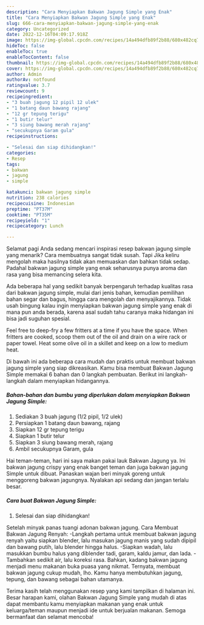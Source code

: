 ```yaml
---
description: "Cara Menyiapkan Bakwan Jagung Simple yang Enak"
title: "Cara Menyiapkan Bakwan Jagung Simple yang Enak"
slug: 666-cara-menyiapkan-bakwan-jagung-simple-yang-enak
category: Uncategorized
date: 2022-12-16T04:09:17.918Z
image: https://img-global.cpcdn.com/recipes/14a494dfb89f2b88/680x482cq70/bakwan-jagung-simple-foto-resep-utama.jpg
hideToc: false
enableToc: true
enableTocContent: false
thumbnail: https://img-global.cpcdn.com/recipes/14a494dfb89f2b88/680x482cq70/bakwan-jagung-simple-foto-resep-utama.jpg
cover: https://img-global.cpcdn.com/recipes/14a494dfb89f2b88/680x482cq70/bakwan-jagung-simple-foto-resep-utama.jpg
author: Admin
authorAv: notfound
ratingvalue: 3.7
reviewcount: 9
recipeingredient:
- "3 buah jagung 12 pipil 12 ulek"
- "1 batang daun bawang rajang"
- "12 gr tepung terigu"
- "1 butir telur"
- "3 siung bawang merah rajang"
- "secukupnya Garam gula"
recipeinstructions:

- "Selesai dan siap dihidangkan!"
categories:
- Resep
tags:
- bakwan
- jagung
- simple

katakunci: bakwan jagung simple 
nutrition: 238 calories
recipecuisine: Indonesian
preptime: "PT37M"
cooktime: "PT35M"
recipeyield: "1"
recipecategory: Lunch

---
```



Selamat pagi Anda sedang mencari inspirasi resep bakwan jagung simple yang menarik? Cara membuatnya sangat tidak susah. Tapi Jika keliru mengolah maka hasilnya tidak akan memuaskan dan bahkan tidak sedap. Padahal bakwan jagung simple yang enak seharusnya punya aroma dan rasa yang bisa memancing selera kita.


Ada beberapa hal yang sedikit banyak berpengaruh terhadap kualitas rasa dari bakwan jagung simple, mulai dari jenis bahan, kemudian pemilihan bahan segar dan bagus, hingga cara mengolah dan menyajikannya. Tidak usah bingung kalau ingin menyiapkan bakwan jagung simple yang enak di mana pun anda berada, karena asal sudah tahu caranya maka hidangan ini bisa jadi suguhan spesial.

Feel free to deep-fry a few fritters at a time if you have the space. When fritters are cooked, scoop them out of the oil and drain on a wire rack or paper towel. Heat some olive oil in a skillet and keep on a low to medium heat.


Di bawah ini ada beberapa cara mudah dan praktis untuk membuat bakwan jagung simple yang siap dikreasikan. Kamu bisa membuat Bakwan Jagung Simple memakai 6 bahan dan 0 langkah pembuatan. Berikut ini langkah-langkah dalam menyiapkan hidangannya.

<!--inarticleads1-->

##### Bahan-bahan dan bumbu yang diperlukan dalam menyiapkan Bakwan Jagung Simple:

1. Sediakan 3 buah jagung (1/2 pipil, 1/2 ulek)
1. Persiapkan 1 batang daun bawang, rajang
1. Siapkan 12 gr tepung terigu
1. Siapkan 1 butir telur
1. Siapkan 3 siung bawang merah, rajang
1. Ambil secukupnya Garam, gula


Hai teman-teman, hari ini saya makan pakai lauk Bakwan Jagung ya. Ini bakwan jagung crispy yang enak banget teman dan juga bakwan jagung Simple untuk dibuat. Panaskan wajan beri minyak goreng untuk menggoreng bakwan jagungnya. Nyalakan api sedang dan jangan terlalu besar. 

<!--inarticleads2-->

##### Cara buat Bakwan Jagung Simple:


1. Selesai dan siap dihidangkan!

Setelah minyak panas tuangi adonan bakwan jagung. Cara Membuat Bakwan Jagung Renyah: -Langkah pertama untuk membuat bakwan jagung renyah yaitu siapkan blender, lalu masukan jagung manis yang sudah dipipil dan bawang putih, lalu blender hingga halus. -Siapkan wadah, lalu masukkan bumbu halus yang diblender tadi, garam, kaldu jamur, dan lada. -Tambahkan sedikit air, lalu koreksi rasa. Bahkan, kadang bakwan jagung menjadi menu makanan buka puasa yang nikmat. Ternyata, membuat bakwan jagung cukup mudah, lho. Kamu hanya membutuhkan jagung, tepung, dan bawang sebagai bahan utamanya. 

Terima kasih telah menggunakan resep yang kami tampilkan di halaman ini. Besar harapan kami, olahan Bakwan Jagung Simple yang mudah di atas dapat membantu kamu menyiapkan makanan yang enak untuk keluarga/teman maupun menjadi ide untuk berjualan makanan. Semoga bermanfaat dan selamat mencoba!
